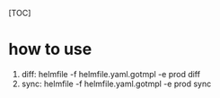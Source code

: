 [TOC]

# how to use
1. diff: helmfile -f helmfile.yaml.gotmpl -e prod diff
1. sync: helmfile -f helmfile.yaml.gotmpl -e prod sync